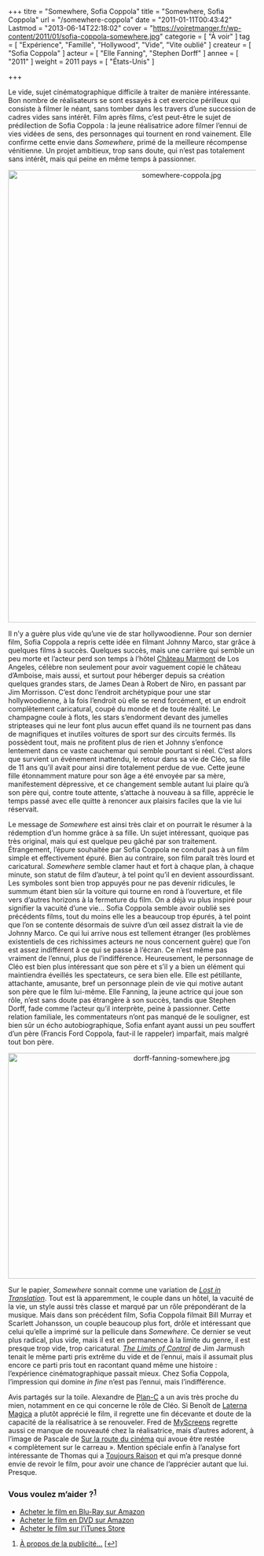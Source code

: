 +++
titre = "Somewhere, Sofia Coppola"
title = "Somewhere, Sofia Coppola"
url = "/somewhere-coppola"
date = "2011-01-11T00:43:42"
Lastmod = "2013-06-14T22:18:02"
cover = "https://voiretmanger.fr/wp-content/2011/01/sofia-coppola-somewhere.jpg"
categorie = [ "À voir" ]
tag = [ "Expérience", "Famille", "Hollywood", "Vide", "Vite oublié" ]
createur = [ "Sofia Coppola" ]
acteur = [ "Elle Fanning", "Stephen Dorff" ]
annee = [ "2011" ]
weight = 2011
pays = [ "États-Unis" ]

+++

<p>Le vide, sujet cinématographique difficile à traiter de manière intéressante. Bon nombre de réalisateurs se sont essayés à cet exercice périlleux qui consiste à filmer le néant, sans tomber dans les travers d&rsquo;une succession de cadres vides sans intérêt. Film après films, c&rsquo;est peut-être le sujet de prédilection de Sofia Coppola : la jeune réalisatrice adore filmer l&rsquo;ennui de vies vidées de sens, des personnages qui tournent en rond vainement. Elle confirme cette envie dans <em>Somewhere</em>, primé de la meilleure récompense vénitienne. Un projet ambitieux, trop sans doute, qui n&rsquo;est pas totalement sans intérêt, mais qui peine en même temps à passionner.</p>
<div style="text-align: center;"><a href="http://www.allocine.fr/film/fichefilm_gen_cfilm=145724.html"><img class="aligncenter" src="https://voiretmanger.fr/wp-content/2011/01/somewhere-coppola.jpg" border="0" alt="somewhere-coppola.jpg" width="690" height="920" /></a></div>
<p>Il n&rsquo;y a guère plus vide qu&rsquo;une vie de star hollywoodienne. Pour son dernier film, Sofia Coppola a repris cette idée en filmant Johnny Marco, star grâce à quelques films à succès. Quelques succès, mais une carrière qui semble un peu morte et l&rsquo;acteur perd son temps à l&rsquo;hôtel <a href="http://fr.wikipedia.org/wiki/Château_Marmont">Château Marmont</a> de Los Angeles, célèbre non seulement pour avoir vaguement copié le château d&rsquo;Amboise, mais aussi, et surtout pour héberger depuis sa création quelques grandes stars, de James Dean à Robert de Niro, en passant par Jim Morrisson. C&rsquo;est donc l&rsquo;endroit archétypique pour une star hollywoodienne, à la fois l&rsquo;endroit où elle se rend forcément, et un endroit complètement caricatural, coupé du monde et de toute réalité. Le champagne coule à flots, les stars s&rsquo;endorment devant des jumelles stripteases qui ne leur font plus aucun effet quand ils ne tournent pas dans de magnifiques et inutiles voitures de sport sur des circuits fermés. Ils possèdent tout, mais ne profitent plus de rien et Johnny s&rsquo;enfonce lentement dans ce vaste cauchemar qui semble pourtant si réel. C&rsquo;est alors que survient un événement inattendu, le retour dans sa vie de Cléo, sa fille de 11 ans qu&rsquo;il avait pour ainsi dire totalement perdue de vue. Cette jeune fille étonnamment mature pour son âge a été envoyée par sa mère, manifestement dépressive, et ce changement semble autant lui plaire qu&rsquo;à son père qui, contre toute attente, s&rsquo;attache à nouveau à sa fille, apprécie le temps passé avec elle quitte à renoncer aux plaisirs faciles que la vie lui réservait.</p>
<p>Le message de <em>Somewhere</em> est ainsi très clair et on pourrait le résumer à la rédemption d&rsquo;un homme grâce à sa fille. Un sujet intéressant, quoique pas très original, mais qui est quelque peu gâché par son traitement. Étrangement, l&rsquo;épure souhaitée par Sofia Coppola ne conduit pas à un film simple et effectivement épuré. Bien au contraire, son film paraît très lourd et caricatural. <em>Somewhere</em> semble clamer haut et fort à chaque plan, à chaque minute, son statut de film d&rsquo;auteur, à tel point qu&rsquo;il en devient assourdissant. Les symboles sont bien trop appuyés pour ne pas devenir ridicules, le summum étant bien sûr la voiture qui tourne en rond à l&rsquo;ouverture, et file vers d&rsquo;autres horizons à la fermeture du film. On a déjà vu plus inspiré pour signifier la vacuité d&rsquo;une vie… Sofia Coppola semble avoir oublié ses précédents films, tout du moins elle les a beaucoup trop épurés, à tel point que l&rsquo;on se contente désormais de suivre d&rsquo;un œil assez distrait la vie de Johnny Marco. Ce qui lui arrive nous est tellement étranger (les problèmes existentiels de ces richissimes acteurs ne nous concernent guère) que l&rsquo;on est assez indifférent à ce qui se passe à l&rsquo;écran. Ce n&rsquo;est même pas vraiment de l&rsquo;ennui, plus de l&rsquo;indifférence. Heureusement, le personnage de Cléo est bien plus intéressant que son père et s&rsquo;il y a bien un élément qui maintiendra éveillés les spectateurs, ce sera bien elle. Elle est pétillante, attachante, amusante, bref un personnage plein de vie qui motive autant son père que le film lui-même. Elle Fanning, la jeune actrice qui joue son rôle, n&rsquo;est sans doute pas étrangère à son succès, tandis que Stephen Dorff, fade comme l&rsquo;acteur qu&rsquo;il interprète, peine à passionner. Cette relation familiale, les commentateurs n&rsquo;ont pas manqué de le souligner, est bien sûr un écho autobiographique, Sofia enfant ayant aussi un peu souffert d&rsquo;un père (Francis Ford Coppola, faut-il le rappeler) imparfait, mais malgré tout bon père.</p>
<div style="text-align: center;"><img class="aligncenter" src="https://voiretmanger.fr/wp-content/2011/01/dorff-fanning-somewhere.jpg" border="0" alt="dorff-fanning-somewhere.jpg" width="690" height="459" /></div>
<p>Sur le papier, <em>Somewhere</em> sonnait comme une variation de <a href="https://voiretmanger.fr/lost-in-translation-coppola/" title="Lost in Translation, Sofia Coppola"><em>Lost in Translation</em></a>. Tout est là apparemment, le couple dans un hôtel, la vacuité de la vie, un style aussi très classe et marqué par un rôle prépondérant de la musique. Mais dans son précédent film, Sofia Coppola filmait Bill Murray et Scarlett Johansson, un couple beaucoup plus fort, drôle et intéressant que celui qu&rsquo;elle a imprimé sur la pellicule dans <em>Somewhere</em>. Ce dernier se veut plus radical, plus vide, mais il est en permanence à la limite du genre, il est presque trop vide, trop caricatural. <em><a href="https://voiretmanger.fr/2009/12/06/limits-of-control-jarmusch/">The Limits of Control</a></em> de Jim Jarmush tenait le même parti pris extrême du vide et de l&rsquo;ennui, mais il assumait plus encore ce parti pris tout en racontant quand même une histoire : l&rsquo;expérience cinématographique passait mieux. Chez Sofia Coppola, l&rsquo;impression qui domine <em>in fine</em> n&rsquo;est pas l&rsquo;ennui, mais l&rsquo;indifférence.</p>
<p>Avis partagés sur la toile. Alexandre de <a href="http://www.plan-c.fr/article-critique-somewhere-de-sofia-coppola-64700324.html">Plan-C</a> a un avis très proche du mien, notamment en ce qui concerne le rôle de Cléo. Si Benoît de <a href="http://laternamagika.wordpress.com/2011/01/05/10411/">Laterna Magica</a> a plutôt apprécié le film, il regrette une fin décevante et doute de la capacité de la réalisatrice à se renouveler. Fred de <a href="http://myscreens.fr/2011/cinema/somewhere-critique/">MyScreens</a> regrette aussi ce manque de nouveauté chez la réalisatrice, mais d&rsquo;autres adorent, à l&rsquo;image de Pascale de <a href="http://www.surlarouteducinema.com/archive/2011/01/06/somewhere-de-sofia-coppola.html">Sur la route du cinéma</a> qui avoue être restée &laquo;&nbsp;complètement sur le carreau&nbsp;&raquo;. Mention spéciale enfin à l&rsquo;analyse fort intéressante de Thomas qui a <a href="http://www.toujoursraison.com/2010/11/somewhere.html">Toujours Raison</a> et qui m&rsquo;a presque donné envie de revoir le film, pour avoir une chance de l&rsquo;apprécier autant que lui. Presque.</p>
<div class="amazon">
<h3>Vous voulez m&rsquo;aider ?<sup><a href="#footnote_0_4532" id="identifier_0_4532" class="footnote-link footnote-identifier-link" title="&Agrave; propos de la publicit&eacute;&hellip;">1</a></sup></h3>
<ul>
<li><a href="http://www.amazon.fr/gp/product/B004IK8GYU/ref=as_li_ss_tl?ie=UTF8&#038;tag=leblogdenic07-21&#038;linkCode=as2&#038;camp=1642&#038;creative=19458&#038;creativeASIN=B004IK8GYU">Acheter le film en Blu-Ray sur Amazon</a></li>
<li><a href="http://www.amazon.fr/gp/product/B004IK8GYK/ref=as_li_ss_tl?ie=UTF8&#038;tag=leblogdenic07-21&#038;linkCode=as2&#038;camp=1642&#038;creative=19458&#038;creativeASIN=B004IK8GYK">Acheter le film en DVD sur Amazon</a></li>
<li><a href="http://itunes.apple.com/fr/movie/somewhere-vost/id431786450">Acheter le film sur l&rsquo;iTunes Store</a></li>
</ul>
</div>
<ol class="footnotes"><li id="footnote_0_4532" class="footnote"><a href="https://voiretmanger.fr/a-propos/publicite/">À propos de la publicité…</a> [<a href="#identifier_0_4532" class="footnote-link footnote-back-link">&#8617;</a>]</li></ol>
